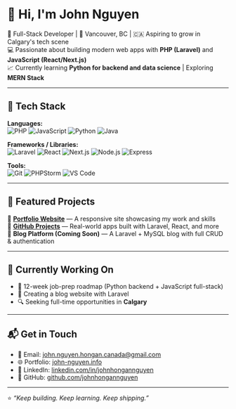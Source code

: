 # 👋 Hi, I'm John Nguyen

🚀 Full-Stack Developer | 📍 Vancouver, BC | 🇨🇦 Aspiring to grow in Calgary's tech scene  
💻 Passionate about building modern web apps with **PHP (Laravel)** and **JavaScript (React/Next.js)**  
📈 Currently learning **Python for backend and data science** | Exploring **MERN Stack**

---

## 🔧 Tech Stack

**Languages:**  
![PHP](https://img.shields.io/badge/-PHP-777BB4?style=flat&logo=php&logoColor=white)
![JavaScript](https://img.shields.io/badge/-JavaScript-F7DF1E?style=flat&logo=javascript&logoColor=black)
![Python](https://img.shields.io/badge/-Python-3776AB?style=flat&logo=python&logoColor=white)
![Java](https://img.shields.io/badge/-Java-007396?style=flat&logo=java&logoColor=white)

**Frameworks / Libraries:**  
![Laravel](https://img.shields.io/badge/-Laravel-FF2D20?style=flat&logo=laravel&logoColor=white)
![React](https://img.shields.io/badge/-React-61DAFB?style=flat&logo=react&logoColor=black)
![Next.js](https://img.shields.io/badge/-Next.js-000000?style=flat&logo=next.js)
![Node.js](https://img.shields.io/badge/-Node.js-339933?style=flat&logo=node.js&logoColor=white)
![Express](https://img.shields.io/badge/-Express.js-000000?style=flat&logo=express)

**Tools:**  
![Git](https://img.shields.io/badge/-Git-F05032?style=flat&logo=git&logoColor=white)
![PHPStorm](https://img.shields.io/badge/-PHPStorm-000000?style=flat&logo=phpstorm)
![VS Code](https://img.shields.io/badge/-VS%20Code-007ACC?style=flat&logo=visual-studio-code)

---

## 📂 Featured Projects

🔹 **[Portfolio Website](http://www.john-nguyen.info/)** — A responsive site showcasing my work and skills  
🔹 **[GitHub Projects](https://github.com/johnhongannguyen?tab=repositories)** — Real-world apps built with Laravel, React, and more  
🔹 **Blog Platform (Coming Soon)** — A Laravel + MySQL blog with full CRUD & authentication

---

## 📌 Currently Working On

- 🧠 12-week job-prep roadmap (Python backend + JavaScript full-stack)
- 📝 Creating a blog website with Laravel
- 🔍 Seeking full-time opportunities in **Calgary**

---

## 📬 Get in Touch

- 📧 Email: john.nguyen.hongan.canada@gmail.com  
- 🌐 Portfolio: [john-nguyen.info](http://www.john-nguyen.info/)  
- 💼 LinkedIn: [linkedin.com/in/johnhongannguyen](https://www.linkedin.com/in/johnhongannguyen)  
- 🐙 GitHub: [github.com/johnhongannguyen](https://github.com/johnhongannguyen)

---

⭐ _“Keep building. Keep learning. Keep shipping.”_

